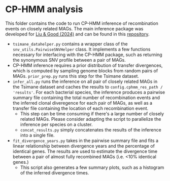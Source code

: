 # CP-HMM analysis

This folder contains the code to run CP-HMM inference of recombination events on
closely related MAGs. The main inference package was developed for [Liu & Good (2024)](https://journals.plos.org/plosbiology/article?id=10.1371/journal.pbio.3002472) and can be found in this [repository](TODO).

- `tsimane_datahelper.py` contains a wrapper class of the `snv_utils.PairwiseSNVHelper` class. It implements a few functions necessary for interfacing with the CP-HMM package, such as returning the synonymous SNV profile between a pair of MAGs.
- CP-HMM inference requires a prior distribution of transfer divergences, which is computed by sampling genome blocks from random pairs of MAGs. `prior_prep.py` runs this step for the Tsimane dataset.
- `infer_all.py` runs the inference on all pair of closely related MAGs in the Tsimane dataset and caches the results to `config.cphmm_res_path / 'results'`. For each bacterial species, the inference produces a pairwise summary file containing the total number of recombination events and the inferred clonal diveregence for each pair of MAGs, as well as a transfer file containing the location of each recombination event.
    - This step can be time consuming if there's a large number of closely related MAGs. Please consider adapting the script to parallelize the inference per species on a cluster.
    - `concat_results.py` simply concatenates the results of the inference into a single file.
- `fit_divergence_years.py` takes in the pairwise summary file and fits a linear relationship between divergence years and the percentage of identical genes. The results are used to estimate the divergence time between a pair of almost fully recombined MAGs (i.e. <10% identical genes.)
    - This script also generates a few summary plots, such as a histogram of the inferred divergence times.